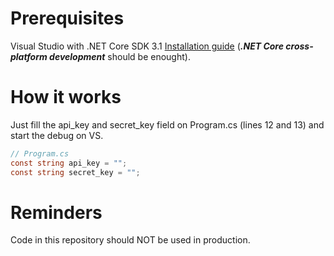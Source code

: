 # Prerequisites

Visual Studio with .NET Core SDK 3.1 [Installation guide](https://docs.microsoft.com/en-us/dotnet/core/install/windows?tabs=net50#install-with-visual-studio) (***.NET Core cross-platform development*** should be enought).

# How it works

Just fill the api_key and secret_key field on Program.cs (lines 12 and 13) and start the debug on VS.

```C#
// Program.cs
const string api_key = "";
const string secret_key = "";
```

# Reminders

Code in this repository should NOT be used in production.